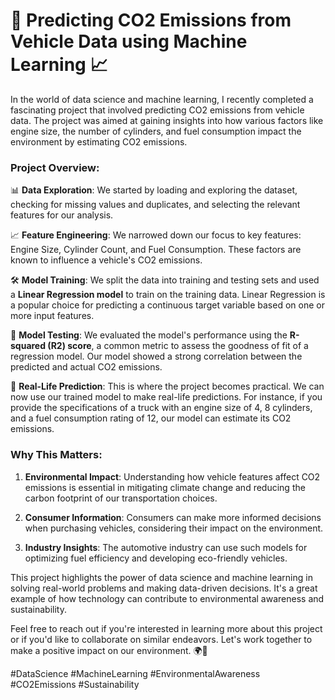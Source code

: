 # 🚗 **Predicting CO2 Emissions from Vehicle Data using Machine Learning** 📈

In the world of data science and machine learning, I recently completed a fascinating project that involved predicting CO2 emissions from vehicle data. The project was aimed at gaining insights into how various factors like engine size, the number of cylinders, and fuel consumption impact the environment by estimating CO2 emissions.

### Project Overview:

📊 **Data Exploration**: We started by loading and exploring the dataset, checking for missing values and duplicates, and selecting the relevant features for our analysis.

📈 **Feature Engineering**: We narrowed down our focus to key features: Engine Size, Cylinder Count, and Fuel Consumption. These factors are known to influence a vehicle's CO2 emissions.

🛠 **Model Training**: We split the data into training and testing sets and used a **Linear Regression model** to train on the training data. Linear Regression is a popular choice for predicting a continuous target variable based on one or more input features.

🧪 **Model Testing**: We evaluated the model's performance using the **R-squared (R2) score**, a common metric to assess the goodness of fit of a regression model. Our model showed a strong correlation between the predicted and actual CO2 emissions.

🔮 **Real-Life Prediction**: This is where the project becomes practical. We can now use our trained model to make real-life predictions. For instance, if you provide the specifications of a truck with an engine size of 4, 8 cylinders, and a fuel consumption rating of 12, our model can estimate its CO2 emissions.

### Why This Matters:

1. **Environmental Impact**: Understanding how vehicle features affect CO2 emissions is essential in mitigating climate change and reducing the carbon footprint of our transportation choices.

2. **Consumer Information**: Consumers can make more informed decisions when purchasing vehicles, considering their impact on the environment.

3. **Industry Insights**: The automotive industry can use such models for optimizing fuel efficiency and developing eco-friendly vehicles.

This project highlights the power of data science and machine learning in solving real-world problems and making data-driven decisions. It's a great example of how technology can contribute to environmental awareness and sustainability.

Feel free to reach out if you're interested in learning more about this project or if you'd like to collaborate on similar endeavors. Let's work together to make a positive impact on our environment. 🌍🌱

#DataScience #MachineLearning #EnvironmentalAwareness #CO2Emissions #Sustainability
